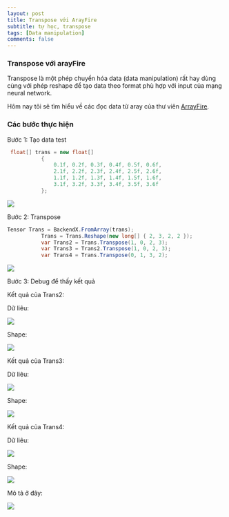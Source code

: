 ```yaml
---
layout: post
title: Transpose với ArayFire
subtitle: tự học, transpose
tags: [Data manipulation]
comments: false
---
```



### Transpose với arayFire

Transpose là một phép chuyển hóa data (data manipulation)
 rất hay dùng cùng với phép reshape để tạo data theo format phù hợp với input của mạng neural network.
 
 Hôm nay tôi sẽ tìm hiểu về các đọc data từ aray của thư viên [ArrayFire](https://arrayfire.com/).
 
 
 ### Các bước thực hiện
 
 Bước 1: Tạo data test
 
 ```C#
  float[] trans = new float[]
            {
                0.1f, 0.2f, 0.3f, 0.4f, 0.5f, 0.6f,
                2.1f, 2.2f, 2.3f, 2.4f, 2.5f, 2.6f,
                1.1f, 1.2f, 1.3f, 1.4f, 1.5f, 1.6f,
                3.1f, 3.2f, 3.3f, 3.4f, 3.5f, 3.6f
            };
 ```
 
 ![](https://raw.githubusercontent.com/quanap5/quanap5.github.io/master/img/trans.PNG)
 
 Bước 2: Transpose
 
 ```C#
 Tensor Trans = BackendX.FromArray(trans);
            Trans = Trans.Reshape(new long[] { 2, 3, 2, 2 });
            var Trans2 = Trans.Transpose(1, 0, 2, 3);  
            var Trans3 = Trans2.Transpose(1, 0, 2, 3);
            var Trans4 = Trans.Transpose(0, 1, 3, 2);  
 ```
 
 ![](https://raw.githubusercontent.com/quanap5/quanap5.github.io/master/img/trans02.PNG)
 
 Bước 3: Debug để thấy kết quả
 
 Kết quả của  Trans2:
 
Dữ liêu:

![](https://raw.githubusercontent.com/quanap5/quanap5.github.io/master/img/trans03.PNG)

Shape:

![](https://raw.githubusercontent.com/quanap5/quanap5.github.io/master/img/debugZ02.PNG)
 
  Kết quả của  Trans3:

Dữ liêu:

![](https://raw.githubusercontent.com/quanap5/quanap5.github.io/master/img/trans03.PNG)

Shape:

![](https://raw.githubusercontent.com/quanap5/quanap5.github.io/master/img/debugZ03.PNG) 
  
   Kết quả của  Trans4:

Dữ liêu:

![](https://raw.githubusercontent.com/quanap5/quanap5.github.io/master/img/trans04.PNG)

Shape:

![](https://raw.githubusercontent.com/quanap5/quanap5.github.io/master/img/debugZ04.PNG) 
  

Mô tả ở đây:

![](https://raw.githubusercontent.com/quanap5/quanap5.github.io/master/img/IMG_6538.jpg)

